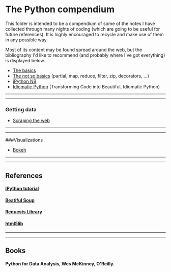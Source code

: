 # The Python compendium

This folder is intended to be a compendium of 
some of the notes I have collected through many nights of 
coding (which are going to be useful for future references). 
It is highly encouraged to recycle and make use of them in any possible way.

Most of its content may be found spread around the web, but 
the bibliography I'd like to recommend (and probably where I've got everything) 
is displayed below.

* [The basics](https://nbviewer.jupyter.org/github/ja-vazquez/Python_compendium/blob/master/The_basics.ipynb)
* [The not so basics](https://nbviewer.jupyter.org/github/ja-vazquez/Python_compendium/blob/master/The_not_so_basics.ipynb) (partial, map, reduce, filter, zip, decorators, ...)
* [iPython NB](https://nbviewer.jupyter.org/github/ja-vazquez/Python_compendium/blob/master/iPython.ipynb)
* [Idiomatic Python](https://nbviewer.jupyter.org/github/ja-vazquez/Python_compendium/blob/master/Idiomatic_Python.ipynb)
	(Transforming Code into Beautiful, Idiomatic Python)

------
------

### Getting data
* [Scraping the web](https://nbviewer.jupyter.org/github/ja-vazquez/Python_compendium/blob/master/Getting_data.ipynb)

------
------

###Visualizations

* [Bokeh](https://nbviewer.jupyter.org/github/ja-vazquez/Python_compendium/blob/master/Bokeh_examples.ipynb)

----
----
## References

#### [IPython tutorial](https://ipython.org/ipython-doc/2/interactive/tutorial.html)
#### [Beatiful Soup](https://www.crummy.com/software/BeautifulSoup/)
#### [Requests Library](http://docs.python-requests.org/en/master/)
#### [html5lib](https://pypi.python.org/pypi/html5lib)
----
----

## Books
#### Python for Data Analysis, Wes McKinney, O'Reilly.